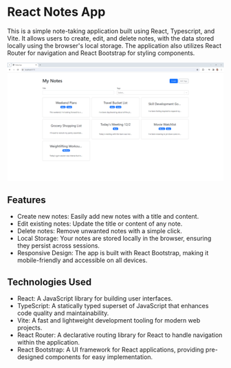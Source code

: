 # React Notes App

This is a simple note-taking application built using React, Typescript, and Vite. It allows users to create, edit, and delete notes, with the data stored locally using the browser's local storage. The application also utilizes React Router for navigation and React Bootstrap for styling components.

![Alt text](./src/assets/Notes-App-Screenshot.PNG)

## Features

- Create new notes: Easily add new notes with a title and content.
- Edit existing notes: Update the title or content of any note.
- Delete notes: Remove unwanted notes with a simple click.
- Local Storage: Your notes are stored locally in the browser, ensuring they persist across sessions.
- Responsive Design: The app is built with React Bootstrap, making it mobile-friendly and accessible on all devices.

## Technologies Used

- React: A JavaScript library for building user interfaces.
- TypeScript: A statically typed superset of JavaScript that enhances code quality and maintainability.
- Vite: A fast and lightweight development tooling for modern web projects.
- React Router: A declarative routing library for React to handle navigation within the application.
- React Bootstrap: A UI framework for React applications, providing pre-designed components for easy implementation.
